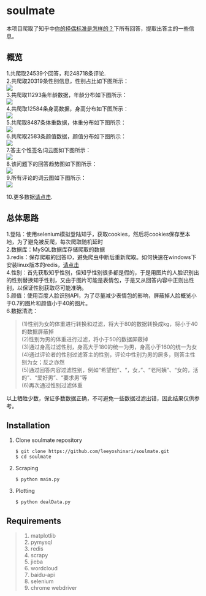# soulmate

本项目爬取了知乎中[你的择偶标准是怎样的？](https://www.zhihu.com/question/275359100/answer/622591897)下所有回答，提取出答主的一些信息。

## 概览
1.共爬取24539个回答，和248718条评论.</br>
2.共爬取20319条性别信息，性别占比如下图所示：</br>
![](https://github.com/leeyoshinari/soulmate/blob/master/res/gender.png)</br>
3.共爬取11293条年龄数据，年龄分布如下图所示：</br>
![](https://github.com/leeyoshinari/soulmate/blob/master/res/age.png)</br>
4.共爬取12584条身高数据，身高分布如下图所示：</br>
![](https://github.com/leeyoshinari/soulmate/blob/master/res/height.png)</br>
5.共爬取8487条体重数据，体重分布如下图所示：</br>
![](https://github.com/leeyoshinari/soulmate/blob/master/res/weight.png)</br>
6.共爬取2583条颜值数据，颜值分布如下图所示：</br>
![](https://github.com/leeyoshinari/soulmate/blob/master/res/beauty.png)</br>
7.答主个性签名词云图如下图所示：</br>
![](https://github.com/leeyoshinari/soulmate/blob/master/res/headline.png)</br>
8.该问题下的回答趋势图如下图所示：</br>
![](https://github.com/leeyoshinari/soulmate/blob/master/res/create_num%20of%20month.png)</br>
9.所有评论的词云图如下图所示：</br>
![](https://github.com/leeyoshinari/soulmate/blob/master/res/comment.png)</br>

10.更多数据[请点击](https://mp.weixin.qq.com/s?__biz=Mzg5OTA3NDk2MQ==&mid=2247483738&idx=1&sn=664f2faed886d2f5715c640a5c390c1f&chksm=c0599fa4f72e16b2979ed378dc19033b4831bf0202962781c9f4991725ae34f468bce24a9302&token=11969908&lang=zh_CN#rd).</br>

## 总体思路
1.登陆：使用selenium模拟登陆知乎，获取cookies，然后将cookies保存至本地，为了避免被反爬，每次爬取随机延时</br>
2.数据库：MySQL数据库存储爬取的数据</br>
3.redis：保存爬取的回答ID，避免爬虫中断后重新爬取。如何快速在windows下安装linux版本的redis，[请点击](https://blog.csdn.net/leeyoshinari/article/details/89070281)</br>
4.性别：首先获取知乎性别，但知乎性别很多都是假的，于是用图片的人脸识别出的性别替换知乎性别，又由于图片可能是表情包，于是又从回答内容中正则出性别，以保证性别获取尽可能准确。</br>
5.颜值：使用百度人脸识别API，为了尽量减少表情包的影响，屏蔽掉人脸概览小于0.7的图片和颜值小于40的图片。</br>
6.数据清洗：</br>
>(1)性别为女的体重进行转换和过滤，将大于80的数据转换成kg，将小于40的数据屏蔽掉</br>
(2)性别为男的体重进行过滤，将小于50的数据屏蔽掉</br>
(3)通过身高过滤性别，身高大于180的统一为男，身高小于160的统一为女</br>
(4)通过评论者的性别过滤答主的性别，评论中性别为男的居多，则答主性别为女；反之亦然</br>
(5)通过回答内容过滤性别，例如“希望他”、“，女，”、“老阿姨”、“女的，活的”、“爱好男”、“要求男”等</br>
(6)再次通过性别过滤体重</br>
  
  以上牺牲少数，保证多数数据正确，不可避免一些数据过滤出错，因此结果仅供参考。</br>
  
## Installation
1. Clone soulmate repository
	```Shell
	$ git clone https://github.com/leeyoshinari/soulmate.git
    $ cd soulmate
	```

2. Scraping
	```Shell
	$ python main.py
	```
	
3. Plotting
	```Shell
	$ python dealData.py
	```

## Requirements
>1. matplotlib
>2. pymysql
>3. redis
>4. scrapy
>5. jieba
>6. wordcloud
>7. baidu-api
>8. selenium
>9. chrome webdriver
